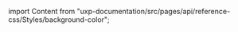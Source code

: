 
import Content from "uxp-documentation/src/pages/api/reference-css/Styles/background-color";

<Content query="product=xd"/>
